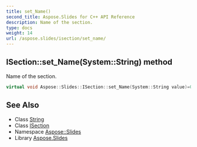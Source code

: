 ```yaml
---
title: set_Name()
second_title: Aspose.Slides for C++ API Reference
description: Name of the section.
type: docs
weight: 14
url: /aspose.slides/isection/set_name/
---
```

## ISection::set_Name(System::String) method


Name of the section.

```cpp
virtual void Aspose::Slides::ISection::set_Name(System::String value)=0
```

## See Also

* Class [String](../../../system/string/)
* Class [ISection](../)
* Namespace [Aspose::Slides](../../)
* Library [Aspose.Slides](../../../)